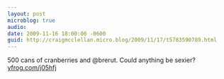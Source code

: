```yaml
---
layout: post
microblog: true
audio: 
date: 2009-11-16 18:00:00 -0600
guid: http://craigmcclellan.micro.blog/2009/11/17/t5783590789.html
---
```

500 cans of cranberries and @brerut. Could anything be sexier? [yfrog.com/j05hfj](http://yfrog.com/j05hfj)
